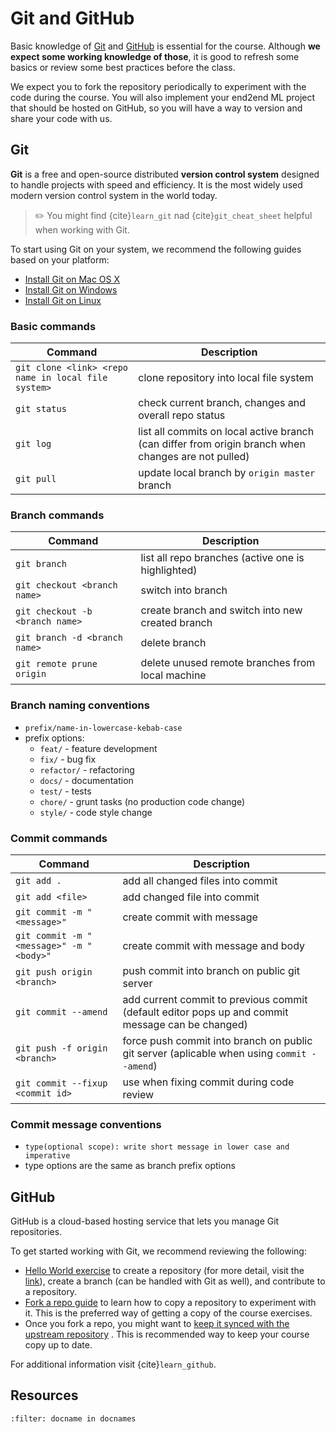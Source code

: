 # Git and GitHub

Basic knowledge of [Git](https://git-scm.com/) and [GitHub](https://github.com/) is essential for the course.
Although **we expect some working knowledge of those**, it is good to refresh some basics or review some best
practices before the class.

We expect you to fork the repository periodically to experiment with the code during the course. You will also implement
your end2end ML project that should be hosted on GitHub, so you will have a way to version and share your code with us.

## Git

**Git** is a free and open-source distributed **version control system** designed to handle projects with speed and
efficiency. It is the most widely used modern version control system in the world today.

> ✏️ You might find {cite}`learn_git` nad {cite}`git_cheat_sheet` helpful when working with Git.

To start using Git on your system, we recommend the following guides based on your platform:

- [Install Git on Mac OS X](https://www.atlassian.com/git/tutorials/install-git#mac-os-x)
- [Install Git on Windows](https://www.atlassian.com/git/tutorials/install-git#windows)
- [Install Git on Linux](https://www.atlassian.com/git/tutorials/install-git#linux)

### Basic commands

| Command                                             | Description                                                                                         |
|-----------------------------------------------------|-----------------------------------------------------------------------------------------------------|
| `git clone <link> <repo name in local file system>` | clone repository into local file system                                                             |
| `git status`                                        | check current branch, changes and overall repo status                                               |
| `git log`                                           | list all commits on local active branch (can differ from origin branch when changes are not pulled) |
| `git pull`                                          | update local branch by `origin master` branch                                                       |

### Branch commands

| Command                         | Description                                        |
|---------------------------------|----------------------------------------------------|
| `git branch`                    | list all repo branches (active one is highlighted) |
| `git checkout <branch name>`    | switch into branch                                 |
| `git checkout -b <branch name>` | create branch and switch into new created branch   |
| `git branch -d <branch name>`   | delete branch                                      |
| `git remote prune origin`       | delete unused remote branches from local machine   |

### Branch naming conventions

- `prefix/name-in-lowercase-kebab-case`
- prefix options:
    - `feat/` - feature development
    - `fix/` - bug fix
    - `refactor/` - refactoring
    - `docs/` - documentation
    - `test/` - tests
    - `chore/` - grunt tasks (no production code change)
    - `style/` - code style change

### Commit commands

| Command                                 | Description                                                                                      |
|-----------------------------------------|--------------------------------------------------------------------------------------------------|
| `git add .`                             | add all changed files into commit                                                                |
| `git add <file>`                        | add changed file into commit                                                                     |
| `git commit -m "<message>"`             | create commit with message                                                                       |
| `git commit -m "<message>" -m "<body>"` | create commit with message and body                                                              |
| `git push origin <branch>`              | push commit into branch on public git server                                                     |
| `git commit --amend`                    | add current commit to previous commit (default editor pops up and commit message can be changed) |
| `git push -f origin <branch>`           | force push commit into branch on public git server (aplicable when using `commit --amend`)       |
| `git commit --fixup <commit id>`        | use when fixing commit during code review                                                        |

### Commit message conventions

- `type(optional scope): write short message in lower case and imperative`
- type options are the same as branch prefix options

## GitHub

GitHub is a cloud-based hosting service that lets you manage Git repositories.

To get started working with Git, we recommend reviewing the following:

- [Hello World exercise](https://docs.github.com/en/get-started/quickstart/hello-world) to create a repository (for more
  detail, visit the [link](https://docs.github.com/en/get-started/quickstart/create-a-repo)), create a branch (can be
  handled with Git as well), and contribute to a repository.
- [Fork a repo guide](https://docs.github.com/en/get-started/quickstart/fork-a-repo) to learn how to copy a repository
  to experiment with it. This is the preferred way of getting a copy of the course exercises.
- Once you fork a repo, you might want
  to [keep it synced with the upstream repository](https://docs.github.com/en/pull-requests/collaborating-with-pull-requests/working-with-forks/syncing-a-fork)
  . This is recommended way to keep your course copy up to date.

For additional information visit {cite}`learn_github`.

## Resources

```{bibliography}
:filter: docname in docnames
```